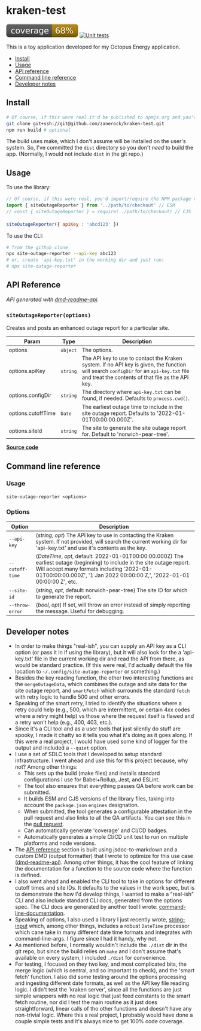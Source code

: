 # kraken-test
[![coverage: 68%](./.readme-assets/coverage.svg)](https://github.com/zanerock/kraken-test/pulls?q=is%3Apr+is%3Aclosed) [![Unit tests](https://github.com/zanerock/kraken-test/actions/workflows/unit-tests-node.yaml/badge.svg)](https://github.com/zanerock/kraken-test/actions/workflows/unit-tests-node.yaml)

This is a toy application developed for my Octopus Energy application.

- [Install](#install)
- [Usage](#usage)
- [API reference](#api-reference)
- [Command line reference](#command-line-reference)
- [Developer notes](#developer-notes)

## Install

```bash
# Of course, if this were real it'd be published to npmjs.org and you'd 'npm install' the package
git clone git+ssh://git@github.com/zanerock/kraken-test.git
npm run build # optional
```

The build uses make, which I don't assume will be installed on the user's system. So, I've committed the `dist` directory so you don't _need_ to build the app. (Normally, I would not include `dist` in the git repo.)

## Usage

To use the library:
```javascript
// Of course, if this were real, you'd import/require the NPM package rather than ref the git clone
import { siteOutageReporter } from '../path/to/checkout' // ESM
// const { siteOutageReporter } = require(../path/to/checkout) // CJS

siteOutageReporter({ apiKey : 'abcd123' })
```

To use the CLI:
```bash
# from the github clone
npx site-outage-reporter --api-key abc123
# or, create 'api-key.txt' in the working dir and just run:
# npx site-outage-reporter
```


##  API Reference
_API generated with [dmd-readme-api](https://www.npmjs.com/package/dmd-readme-api)._

<a id="siteOutageReporter"></a>
### `siteOutageReporter(options)`

Creates and posts an enhanced outage report for a particular site.


| Param | Type | Description |
| --- | --- | --- |
| options | `object` | The options. |
| options.apiKey | `string` | The API key to use to contact the Kraken system. If no API key is given, the   function will search `configDir` for an `api-key.txt` file and treat the contents of that file as the API key. |
| options.configDir | `string` | The directory where `api-key.txt` can be found, if needed. Defaults to   `process.cwd()`. |
| options.cutoffTime | `Date` | The earliest outage time to include in the site outage report. Defaults to   '2022-01-01T00:00:00.000Z'. |
| options.siteId | `string` | The site to generate the site outage report for. Default to 'norwich-pear-tree'. |


[**Source code**](./src/lib/site-outage-reporter.mjs#L16)

## Command line reference

### Usage

`site-outage-reporter <options>`

### Options

|Option|Description|
|------|------|
|`--api-key`|(_string_, _opt_) The API key to use in contacting the Kraken system. If not provided, will search the current working dir for 'api-key.txt' and use it's contents as the key.|
|`--cutoff-time`|(_DateTime_, _opt_, default: 2022-01-01T00:00:00.000Z) The earliest outage (beginning) to include in the site outage report. Will accept many formats including '2022-01-01T00:00:00.000Z', '1 Jan 2022 00:00:00 Z,', '2022-01-01 00:00:00 Z', etc.|
|`--site-id`|(_string_, _opt_, default: norwich-pear-tree) The site ID for which to generate the report.|
|`--throw-error`|(_bool_, _opt_) If set, will throw an error instead of simply reporting the message. Useful for debugging.|
## Developer notes

- In order to make things "real-ish", you can supply an API key as a CLI option (or pass it in if using the library), but it will also look for the a 'api-key.txt' file in the current working dir and read the API from there, as would be standard practice. (If this were real, I'd actually default the file location to `~/.config/site-outage-reporter` or something.)
- Besides the key reading function, the other two interesting functions are the `mergeOutageData`, which combines the outage and site data for the site outage report, and `smartFetch` which surrounds the standard `fetch` with retry logic to handle 500 and other errors.
- Speaking of the smart retry, I tried to identify the situations where a retry could help (e.g., 500, which are intermittent, or certain 4xx codes where a retry might help) vs those where the request itself is flawed and a retry won't help (e.g., 400, 403, etc.).
- Since it's a CLI tool and as a user tools that just silently do stuff are spooky, I made it chatty so it tells you what it's doing as it goes along. If this were a real project, I would have used some kind of logger for the output and included a `--quiet` option.
- I use a set of SDLC tools that I developed to setup standard infrastructure. I went ahead and use this for this project because, why not? Among other things:
  - This sets up the build (make files) and installs standard configurations I use for Babel+Rollup, Jest, and ESLint.
  - The tool also ensures that everything passes QA before work can be submitted.
  - It builds ESM and CJS versions of the library files, taking into account the `package.json` `engines` designation.
  - When submitted, the tool generates a configurable attestation in the pull request and also links to all the QA artifacts. You can see this in the [pull request](https://github.com/zanerock/kraken-test/issues/3).
  - Can automatically generate 'coverage' and CI/CD badges.
  - Automatically generates a simple CI/CD unit test to run on multiple platforms and node versions.
- The [API reference](#api-reference) section is built using jsdoc-to-markdown and a custom DMD (output formatter) that I wrote to optimize for this use case ([dmd-readme-api](https://www.npmjs.com/package/dmd-readme-api)). Among other things, it has the cool feature of linking the documentation for a function to the source code where the function is defined.
- I also went ahead and enabled the CLI tool to take in options for different cutoff times and site IDs. It defaults to the values in the work spec, but is to demonstrate the how I'd develop things, I wanted to make a "real-ish" CLI and also include standard CLI docs, generated from the options spec. The CLI docs are generated by another tool I wrote: [command-line-documentation](https://www.npmjs.com/package/command-line-documentation).
- Speaking of options, I also used a library I just recently wrote, [string-input](https://www.npmjs.com/package/string-input) which, among other things, includes a robust `DateTime` processor which cane take in many different date time formats and integrates with command-line-args. I figure since I had it handy, why not.
- As mentioned before, I normally wouldin't include the `./dist` dir in the git repo, but since the build relies on `make` and I don't assume that's available on every system, I included `./dist` for convenience.
- For testing, I focused on they two key, and most complicated bits, the merge logic (which is central, and so important to check), and the 'smart fetch' function. I also did some testing around the options processing and ingesting different date formats, as well as the API key file reading logic. I didn't test the 'kraken server', since all the functions are just simple wrappers with no real logic that just feed constants to the smart fetch routine, nor did I test the main routine as it just does straightforward, linear calls of tho other functions and doesn't have any non-trivial logic. Where this a real project, I probably would have done a couple simple tests and it's always nice to get 100% code coverage.